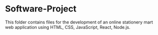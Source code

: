 # Software-Project

This folder contains files for the development of an online stationery mart web application using HTML, CSS, JavaScript, React, Node.js.

